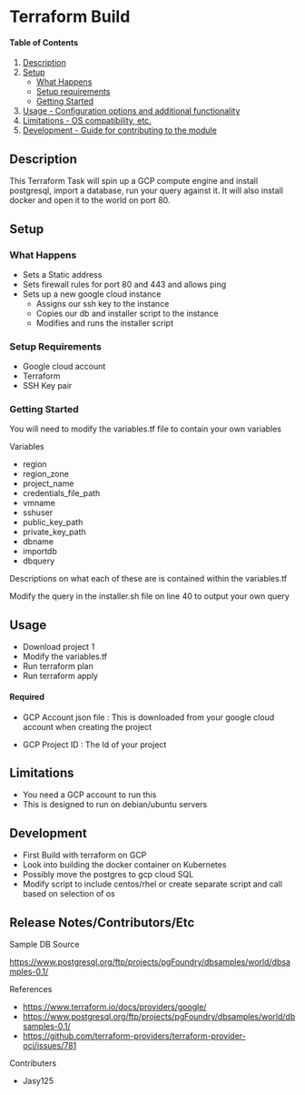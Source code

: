 # Terraform Build

#### Table of Contents

1. [Description](#description)
2. [Setup](#setup)
    * [What Happens](#what-happens)
    * [Setup requirements](#setup-requirements)
    * [Getting Started](#getting-started)
3. [Usage - Configuration options and additional functionality](#usage)
4. [Limitations - OS compatibility, etc.](#limitations)
5. [Development - Guide for contributing to the module](#development)

## Description

This Terraform Task will spin up a GCP compute engine and install postgresql, import a database, run your query against it. It will also install docker and open it to the world on port 80.

## Setup

### What Happens

* Sets a Static address
* Sets firewall rules for port 80 and 443 and allows ping
* Sets up a new google cloud instance
  - Assigns our ssh key to the instance
  - Copies our db and installer script to the instance
  - Modifies and runs the installer script

### Setup Requirements

* Google cloud account
* Terraform
* SSH Key pair

### Getting Started

You will need to modify the variables.tf file to contain your own variables

Variables 
  - region
  - region_zone
  - project_name
  - credentials_file_path
  - vmname
  - sshuser
  - public_key_path
  - private_key_path
  - dbname
  - importdb
  - dbquery

  Descriptions on what each of these are is contained within the variables.tf

Modify the query in the installer.sh file on line 40 to output your own query

## Usage

  - Download project 1 
  - Modify the variables.tf 
  - Run terraform plan
  - Run terraform apply

#### Required

* GCP Account json file : This is downloaded from your google cloud account when creating the project

* GCP Project ID : The Id of your project

## Limitations

- You need a GCP account to run this
- This is designed to run on debian/ubuntu servers

## Development

* First Build with terraform on GCP
* Look into building the docker container on Kubernetes
* Possibly move the postgres to gcp cloud SQL
* Modify script to include centos/rhel or create separate script and call based on selection of os

## Release Notes/Contributors/Etc

Sample DB Source

https://www.postgresql.org/ftp/projects/pgFoundry/dbsamples/world/dbsamples-0.1/

References

* https://www.terraform.io/docs/providers/google/
* https://www.postgresql.org/ftp/projects/pgFoundry/dbsamples/world/dbsamples-0.1/
* https://github.com/terraform-providers/terraform-provider-oci/issues/781

Contributers 

   - Jasy125
